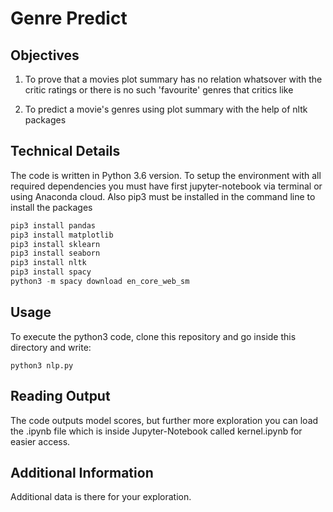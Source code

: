 # Genre Predict

## Objectives

1) To prove that a movies plot summary has no relation whatsover with the critic ratings or there is no such 'favourite' genres that critics like

2) To predict a movie's genres using plot summary with the help of nltk packages

## Technical Details

The code is written in Python 3.6 version. To setup the environment with all required dependencies you must have first jupyter-notebook via terminal or using Anaconda cloud. Also pip3 must be installed in the command line to install the packages

```javascript
pip3 install pandas
pip3 install matplotlib
pip3 install sklearn
pip3 install seaborn
pip3 install nltk
pip3 install spacy
python3 -m spacy download en_core_web_sm
```

## Usage

To execute the python3 code, clone this repository and go inside this directory and write:
```javacript
python3 nlp.py
```

## Reading Output

The code outputs model scores, but further more exploration you can load the .ipynb file which is inside Jupyter-Notebook called kernel.ipynb for easier access.

## Additional Information
Additional data is there for your exploration.
